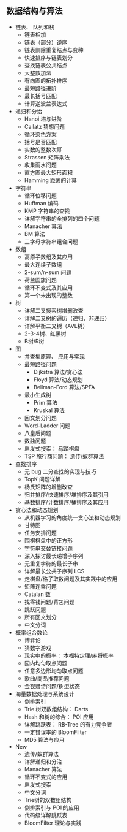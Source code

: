 ## 数据结构与算法

- 链表、 队列和栈
  - 链表相加
  - 链表（部分）逆序
  - 链表删除重复结点与变种
  - 快速排序与链表划分
  - 查找链表公共结点
  - 大整数加法
  - 有向图的拓扑排序
  - 最短路径进阶
  - 最长括号匹配
  - 计算逆波兰表达式
- 递归和分治
  - Hanoi 塔与进阶
  - Callatz 猜想问题
  - 循环染色方案
  - 括号是否匹配
  - 实数的整数次幂
  - Strassen 矩阵乘法
  - 收集雨水问题
  - 直方图最大矩形面积
  - Hamming 距离的计算
- 字符串
  - 循环位移问题
  - Huffman 编码
  - KMP 字符串的查找
  - 详解字符串的全排列的四个问题
  - Manacher 算法
  - BM 算法
  - 三字母字符串组合问题
- 数组
  - 高原子数组及其应用
  - 最大连续子数组
  - 2-sum/n-sum 问题
  - 荷兰国旗问题
  - 循环不变式及其应用
  - 第一个未出现的整数
- 树
  - 详解二叉搜索树增删改查
  - 详解二叉树的遍历（递归、非递归）
  - 详解平衡二叉树（AVL树）
  - 2-3-4树、红黑树
  - B树/R树
- 图
  - 并查集原理、 应用与实现
  - 最短路径问题
    - Dijkstra 算法/贪心法
    - Floyd 算法/动态规划
    - Bellman-Ford 算法/SPFA
  - 最小生成树
    - Prim 算法
    - Kruskal 算法
  - 回文划分问题
  - Word-Ladder 问题
  - 八皇后问题
  - 数独问题
  - 启发式搜索： 马踏棋盘
  - TSP 旅行商问题： 遗传/蚁群算法
- 查找排序
  - 无 bug 二分查找的实现与技巧
  - TopK 问题详解
  - 杨氏矩阵的增删改查
  - 归并排序/快速排序/堆排序及其引用
  - 基数排序/计数排序/桶排序及其应用
- 贪心法和动态规划
  - 从机器学习的角度统一贪心法和动态规划
  - 甘特图
  - 任务安排问题
  - 围棋棋盘中的正方形
  - 字符串交替链接问题
  - 深入探讨最长递增子序列
  - 无重复字符的最长子串
  - 详解最长公共子序列 LCS
  - 走棋盘/格子取数问题及其实践中的应用
  - 矩阵连乘问题
  - Catalan 数
  - 找零钱问题/背包问题
  - 跳跃问题
  - 所有回文划分
  - 中文分词
- 概率组合数论
  - 博弈论
  - 猜数字游戏
  - 现实中的概率： 本福特定理/麻将概率
  - 园内均匀取点问题
  - 任意多边形均匀取点问题
  - 歌曲/商品推荐问题
  - 金钗赠诗问题/树型状态
- 海量数据处理与系统设计
  - 倒排索引
  - Trie 树双数组结构： Darts
  - Hash 和树的综合： POI 应用
  - 详解跳跃表： RB-Tree 的有力竞争者
  - 一定错误率的 BloomFilter
  - MD5 算法与应用
- New
  - 遗传/蚁群算法
  - 详解递归和分治
  - Manacher 算法
  - 循环不变式的应用
  - 启发式搜索
  - 中文分词
  - Trie树的双数组结构
  - 倒排索引与 POI 的应用
  - 代码级详解跳跃表
  - BloomFilter 理论与实践